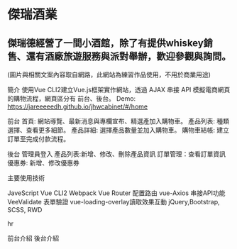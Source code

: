 
# 傑瑞酒業
## 傑瑞德經營了一間小酒館，除了有提供whiskey銷售、還有酒廠旅遊服務與派對舉辦，歡迎參觀與詢問。
(圖片與相關文案內容取自網路，此網站為練習作品使用，不用於商業用途)


簡介
使用Vue CLI2建立Vue.js框架實作網站，透過 AJAX 串接 API 模擬電商網頁的購物流程，網頁區分有 前台、後台。
Demo:
https://jareeeeedh.github.io/jhwcabinet/#/home


前台
首頁: 網站導覽、最新消息與專欄宣布、精選產加入購物車。
產品列表: 種類選擇、查看更多細節。
產品詳細: 選擇產品數量並加入購物車。
購物車結帳: 建立訂單至完成付款流程。

後台
管理員登入
產品列表:新增、修改、刪除產品資訊
訂單管理：查看訂單資訊
優惠券: 新增、修改優惠券

主要使用技術

JaveScript
Vue CLI2
Webpack
Vue Router 配置路由
vue-Axios 串接API功能
VeeValidate 表單驗證
vue-loading-overlay讀取效果互動
jQuery,Bootstrap, SCSS, RWD

hr

前台介紹
後台介紹
